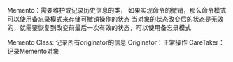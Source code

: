 Memento：需要维护或记录历史信息的类，
如果实现命令的撤销，那么命令模式可以使用备忘录模式来存储可撤销操作的状态
当对象的状态改变后的状态是无效的，就需要恢复到改变前最后一次有效的状态，可以使用备忘录模式

Memento Class: 记录所有originator的信息
Originator：正常操作
CareTaker：记录Memento对象